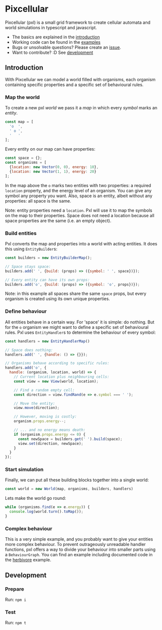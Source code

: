 # Pixcellular

Pixcellular (pxl) is a small grid framework to create cellular automata and world simulations in typescript and javascript. 

- The basics are explained in the [introduction](#introduction)
- Working code can be found in the [examples](https://github.com/pixcellular/pxl/blob/main/examples/README.md)
- Bugs or unsolvable questions? Please create an [issue](https://github.com/pixcellular/pxl/issues).
- Want to contribute? :D See [development](#development)

## Introduction
With Pixcellular we can model a world filled with organisms, each organism containing specific properties and a specific set of behavioural rules.

### Map the world
To create a new pxl _world_ we pass it a _map_ in which every _symbol_ marks an _entity_.

```js
const map = [
  'o  ',
  ' o ',
  '   '
];
```

Every entity on our map can have properties:
```js
const space = {};
const organisms = [
  {location: new Vector(0, 0), energy: 10},
  {location: new Vector(1, 1), energy: 20}
];
```

In the map above the `o` marks two entities with two properties: a required `location` property, and the energy level of an organism.
You can give any symbol any property you want. Also, space is an entity, albeit without any properties: all space is the same.

Note: entity properties need a `location`. Pxl will use it to map the symbols on the map to their properties. Space does not need a location because all space properties are the same (i.e. an empty object).

### Build entities
Pxl converts the map and properties into a world with acting entities. It does this using `EntityBuilder`s:

```js
const builders = new EntityBuilderMap();

// Space stays space:
builders.add(' ', {build: (props) => ({symbol: ' ', space})});

// Every entity can have its own props:
builders.add('o', {build: (props) => ({symbol: 'o', props})});
```

Note: in this example all spaces share the same `space` props, but every organism is created using its own unique properties. 

###  Define behaviour
All entities behave in a certain way. For 'space' it is simple: do nothing. But for the `o` organism we might want to define a specific set of behavioural rules. Pxl uses `EntityHandler`s to determine the behaviour of every symbol:

```js
const handlers = new EntityHandlerMap()

// Space does nothing:
handlers.add(' ', {handle: () => {}});

// Organisms behave according to specific rules:
handlers.add('o', {
  handle: (organism, location, world) => {
    // Current location plus neighbouring cells:
    const view = new View(world, location);

    // Find a random empty cell:
    const direction = view.findRand(e => e.symbol === ' ');

    // Move the entity:
    view.move(direction);

    // However, moving is costly:
    organism.props.energy--;

    // ... and no energy means death:
    if (organism.props.energy <= 0) {
      const newSpace = builders.get(' ').build(space);
      view.set(direction, newSpace);
    }
  }
});
```

### Start simulation
Finally, we can put all these building blocks together into a single world:

```js
const world = new World(map, organisms, builders, handlers)
```

Lets make the world go round:
```js
while (organisms.find(e => e.energy)) {
  console.log(world.turn().toMap());
}
```

### Complex behaviour

This is a very simple example, and you probably want to give your entities more complex behaviour. 
To prevent outrageously unreadable handler functions, pxl offers a way to divide your behaviour into smaller parts using a `BehaviourGraph`. 
You can find an example including documented code in the [herbivore](https://github.com/pixcellular/pxl/blob/main/examples/herbivore/README.md) example.

## Development

### Prepare
Run: `npm i`

### Test
Run: `npm t`

